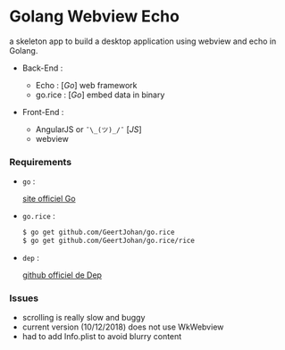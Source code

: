 # Golang Webview Echo

a skeleton app to build a desktop application using webview and echo in Golang.

- Back-End :
    - Echo : [_Go_] web framework
    - go.rice : [_Go_] embed data in binary
    
- Front-End :
    - AngularJS or `¯\_(ツ)_/¯` [_JS_]
    - webview

### Requirements

* `go` :

    [site officiel Go](https://golang.org/dl/)

* `go.rice` :

    ```bash
    $ go get github.com/GeertJohan/go.rice
    $ go get github.com/GeertJohan/go.rice/rice
    ```

* `dep` :

    [github officiel de Dep](https://github.com/golang/dep)

### Issues

- scrolling is really slow and buggy
- current version (10/12/2018) does not use WkWebview
- had to add Info.plist to avoid blurry content